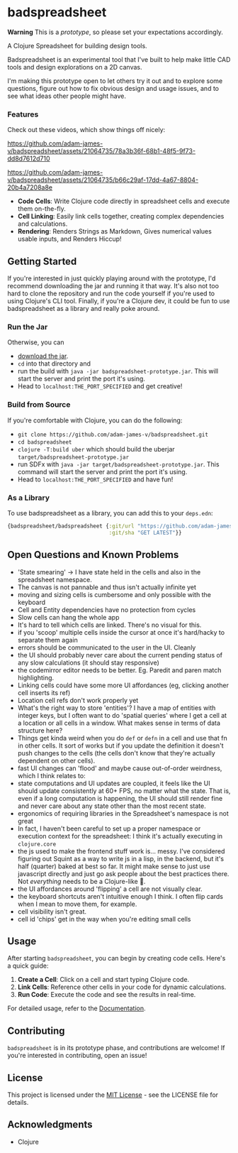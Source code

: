 # badspreadsheet

**Warning** This is a *prototype*, so please set your expectations accordingly.

A Clojure Spreadsheet for building design tools.

Badspreadsheet is an experimental tool that I've built to help make little CAD tools and design explorations on a 2D canvas.

I'm making this prototype open to let others try it out and to explore some questions, figure out how to fix obvious design and usage issues, and to see what ideas other people might have.

### Features
Check out these videos, which show things off nicely:

https://github.com/adam-james-v/badspreadsheet/assets/21064735/78a3b36f-68b1-48f5-9f73-dd8d7612d710


https://github.com/adam-james-v/badspreadsheet/assets/21064735/b66c29af-17dd-4a67-8804-20b4a7208a8e

- **Code Cells**: Write Clojure code directly in spreadsheet cells and execute them on-the-fly.
- **Cell Linking**: Easily link cells together, creating complex dependencies and calculations.
- **Rendering**: Renders Strings as Markdown, Gives numerical values usable inputs, and Renders Hiccup!

## Getting Started
If you're interested in just quickly playing around with the prototype, I'd recommend downloading the jar and running it that way. It's also not too hard to clone the repository and run the code yourself if you're used to using Clojure's CLI tool. Finally, if you're a Clojure dev, it could be fun to use badspreadsheet as a library and really poke around.

### Run the Jar
Otherwise, you can
 - [download the jar](https://github.com/adam-james-v/badspreadsheet/releases/tag/prototype-01).
 - `cd` into that directory and
 - run the build with `java -jar badspreadsheet-prototype.jar`. This will start the server and print the port it's using.
 - Head to `localhost:THE_PORT_SPECIFIED` and get creative!

### Build from Source
If you're comfortable with Clojure, you can do the following:
 - `git clone https://github.com/adam-james-v/badspreadsheet.git`
 - `cd badspreadsheet`
 - `clojure -T:build uber` which should build the uberjar `target/badspreadsheet-prototype.jar`
 - run SDFx with `java -jar target/badspreadsheet-prototype.jar`. This command will start the server and print the port it's using.
 - Head to `localhost:THE_PORT_SPECIFIED` and have fun!

### As a Library
To use badspreadsheet as a library, you can add this to your `deps.edn`:

```clojure
{badspreadsheet/badspreadsheet {:git/url "https://github.com/adam-james-v/badspreadsheet"
                                :git/sha "GET LATEST"}}
```

## Open Questions and Known Problems

 - 'State smearing' -> I have state held in the cells and also in the spreadsheet namespace.
 - The canvas is not pannable and thus isn't actually infinite yet
 - moving and sizing cells is cumbersome and only possible with the keyboard
 - Cell and Entity dependencies have no protection from cycles
 - Slow cells can hang the whole app
 - It's hard to tell which cells are linked. There's no visual for this.
 - if you 'scoop' multiple cells inside the cursor at once it's hard/hacky to separate them again
 - errors should be communicated to the user in the UI. Cleanly
 - the UI should probably never care about the current pending status of any slow calculations (it should stay responsive)
 - the codemirror editor needs to be better. Eg. Paredit and paren match highlighting.
 - Linking cells could have some more UI affordances (eg, clicking another cell inserts its ref)
 - Location cell refs don't work properly yet
 - What's the right way to store 'entities'? I have a map of entities with integer keys, but I often want to do 'spatial queries' where I get a cell at a location or all cells in a window. What makes sense in terms of data structure here?
 - Things get kinda weird when you do `def` or `defn` in a cell and use that fn in other cells. It sort of works but if you update the definition it doesn't push changes to the cells (the cells don't know that they're actually dependent on other cells).
 - fast UI changes can 'flood' and maybe cause out-of-order weirdness, which I think relates to:
 - state computations and UI updates are coupled, it feels like the UI should update consistently at 60+ FPS, no matter what the state. That is, even if a long computation is happening, the UI should still render fine and never care about any state other than the most recent state.
 - ergonomics of requiring libraries in the Spreadsheet's namespace is not great
 - In fact, I haven't been careful to set up a proper namespace or execution context for the spreadsheet: I think it's actually executing in `clojure.core`
 - the js used to make the frontend stuff work is... messy. I've considered figuring out Squint as a way to write js in a lisp, in the backend, but it's half (quarter) baked at best so far. It might make sense to just use javascript directly and just go ask people about the best practices there. Not *everything* needs to be a Clojure-like 🤔.
 - the UI affordances around 'flipping' a cell are not visually clear.
 - the keyboard shortcuts aren't intuitive enough I think. I often flip cards when I mean to move them, for example.
 - cell visibility isn't great.
 - cell id 'chips' get in the way when you're editing small cells

## Usage

After starting `badspreadsheet`, you can begin by creating code cells. Here's a quick guide:

1. **Create a Cell**: Click on a cell and start typing Clojure code.
2. **Link Cells**: Reference other cells in your code for dynamic calculations.
3. **Run Code**: Execute the code and see the results in real-time.

For detailed usage, refer to the [Documentation](link-to-documentation).

## Contributing

`badspreadsheet` is in its prototype phase, and contributions are welcome! If you're interested in contributing, open an issue!

## License

This project is licensed under the [MIT License](link-to-license) - see the LICENSE file for details.

## Acknowledgments

- Clojure

